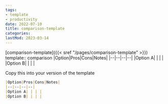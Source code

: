 ```yaml
---
tags:
- template
- productivity
date: 2022-07-10
title: comparison-template
categories:
lastMod: 2023-03-14
---
```

[comparison-template]({{< sref "/pages/comparison-template" >}})
template:: comparison
|Option|Pros|Cons|Notes|
|--|--|--|--|
|Option A| | | | 
|Option B| | | |

Copy this into your version of the template

```md
|Option|Pros|Cons|Notes|
|--|--|--|--|
|Option A| | | | 
|Option B| | | |
```
